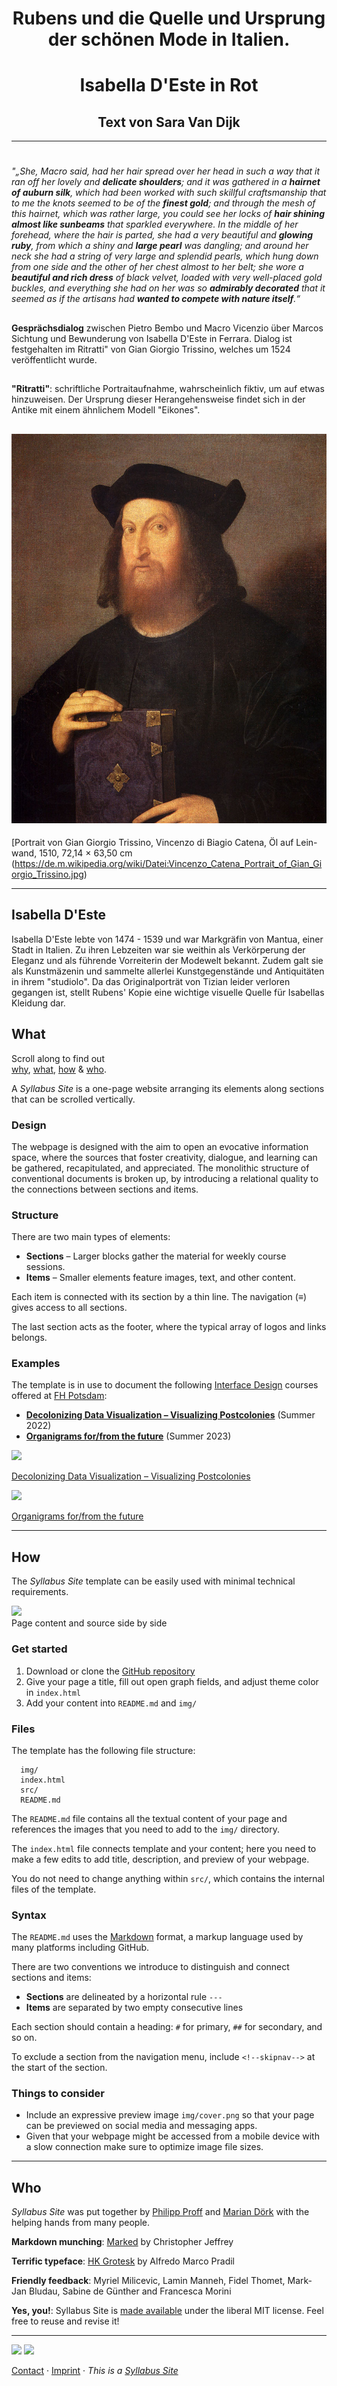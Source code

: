 # <h1 style="text-align: center;">Rubens und die Quelle und Ursprung der schönen Mode in Italien.</h1>
<h1 style="text-align: center;">Isabella D'Este in Rot</h1>
<h2 style="text-align: center;">Text von Sara Van Dijk</h2>


---


#
_"„She, Macro said, had her hair spread over her head in such a way that it ran off her lovely and **delicate shoulders**; and it was gathered in a **hairnet of auburn silk**, which had been worked with such skillful craftsmanship that to me the knots seemed to be of the **finest gold**; and through the mesh of this hairnet, which was rather large, you could see her locks of **hair shining almost like sunbeams** that sparkled everywhere. In the middle of her forehead, where the hair is parted, she had a very beautiful and **glowing ruby**, from which a shiny and **large pearl** was dangling; and around her neck she had a string of very large and splendid pearls, which hung down from one side and the other of her chest almost to her belt; she wore a **beautiful and rich dress** of black velvet, loaded with very well-placed gold buckles, and everything she had on her was so **admirably decorated** that it seemed as if the artisans had **wanted to compete with nature itself**.“_


##
**Gesprächsdialog** zwischen Pietro Bembo und Macro Vicenzio über Marcos Sichtung und Bewunderung von Isabella D'Este in Ferrara. Dialog ist festgehalten im Ritratti" von Gian Giorgio Trissino, welches um 1524 veröffentlicht wurde.


##
**"Ritratti"**: schriftliche Portraitaufnahme, wahrscheinlich fiktiv, um auf etwas hinzuweisen. Der Ursprung dieser Herangehensweise findet sich in der Antike mit einem ähnlichem Modell "Eikones".


## <img src='img/Vincenzo_Catena_Portrait_of_Gian_Giorgio_Trissino.jpg' class='noresize'>

[Portrait von Gian Giorgio Trissino, Vincenzo di Biagio Catena, Öl auf Lein-wand, 1510,
72,14 × 63,50 cm (https://de.m.wikipedia.org/wiki/Datei:Vincenzo_Catena_Portrait_of_Gian_Giorgio_Trissino.jpg)


---


## Isabella D'Este

Isabella D'Este lebte von 1474 - 1539 und war Markgräfin von Mantua, einer Stadt in Italien. Zu ihren Lebzeiten war sie weithin als Verkörperung der Eleganz und als führende Vorreiterin der Modewelt bekannt. Zudem galt sie als Kunstmäzenin und sammelte allerlei Kunstgegenstände und Antiquitäten in ihrem "studiolo". Da das Originalporträt von Tizian leider verloren gegangen ist, stellt Rubens' Kopie eine wichtige visuelle Quelle für Isabellas Kleidung dar.



## What

Scroll along to find out  
[why](#why), [what](#what), [how](#how) & [who](#who). 


A *Syllabus Site* is a one-page website arranging its elements along sections that can be scrolled vertically.


### Design

The webpage is designed with the aim to open an evocative information space, where the sources that foster creativity, dialogue, and learning can be gathered, recapitulated, and appreciated. The monolithic structure of conventional documents is broken up, by introducing a relational quality to the connections between sections and items.


### Structure

There are two main types of elements:

- **Sections** – Larger blocks gather the material for weekly course sessions.
- **Items** – Smaller elements feature images, text, and other content.

Each item is connected with its section by a thin line. The navigation (≡) gives access to all sections.

The last section acts as the footer, where the typical array of logos and links belongs.


### Examples

The template is in use to document the following [Interface Design](https://interface.fh-potsdam.de) courses offered at [FH Potsdam](https://www.fh-potsdam.de/):

- **[Decolonizing Data Visualization – Visualizing Postcolonies](https://infovis.fh-potsdam.de/decolonizing/)** (Summer 2022)
- **[Organigrams for/from the future](https://infovis.fh-potsdam.de/organigrams/)** (Summer 2023)


<img src='img/decolonizing.webp' class='noresize'>

[Decolonizing Data Visualization – Visualizing Postcolonies](https://infovis.fh-potsdam.de/decolonizing/)


<img src='img/organigrams.webp' class='noresize'>

[Organigrams for/from the future](https://infovis.fh-potsdam.de/organigrams/)


---


## How

The *Syllabus Site* template can be easily used with minimal technical requirements.


![](img/sidebyside.webp)  
Page content and source side by side


### Get started

1. Download or clone the [GitHub repository](https://github.com/uclab-potsdam/syllabus-site/)
2. Give your page a title, fill out open graph fields, and adjust theme color in `index.html`
3. Add your content into `README.md` and `img/`


### Files

The template has the following file structure:

      img/
      index.html
      src/
      README.md

The `README.md` file contains all the textual content of your page and references the images that you need to add to the `img/` directory. 

The `index.html` file connects template and your content; here you need to make a few edits to add title, description, and preview of your webpage. 

You do not need to change anything within `src/`, which contains the internal files of the template.


### Syntax

The `README.md` uses the [Markdown](https://en.wikipedia.org/wiki/Markdown) format, a markup language used by many platforms including GitHub.

There are two conventions we introduce to distinguish and connect sections and items:

- **Sections** are delineated by a horizontal rule `---` 
- **Items** are separated by two empty consecutive lines

Each section should contain a heading:
`#` for primary, `##` for secondary, and so on.

To exclude a section from the navigation menu, include `<!--skipnav-->` at the start of the section.



### Things to consider

- Include an expressive preview image `img/cover.png` so that your page can be previewed on social media and messaging apps.
- Given that your webpage might be accessed from a mobile device with a slow connection make sure to optimize image file sizes.


---


## Who

*Syllabus Site* was put together by [Philipp Proff](https://philippproff.eu) and [Marian Dörk](https://mariandoerk.de) with the helping hands from many people.


**Markdown munching**: [Marked](https://marked.js.org) by Christopher Jeffrey


**Terrific typeface**: [HK Grotesk](https://github.com/HankenDesignCo/HK-Grotesk) by Alfredo Marco Pradil


**Friendly feedback**: Myriel Milicevic, Lamin Manneh, Fidel Thomet, Mark-Jan Bludau, Sabine de Günther and Francesca Morini


**Yes, you!**: Syllabus Site is [made available](https://github.com/uclab-potsdam/syllabus-site/) under the liberal MIT license. Feel free to reuse and revise it!


---


[<img src='img/fhp.svg' style='height:2.25em'>](https://www.fh-potsdam.de/) 
[<img src='img/id.svg' style='height:1.75em'>](https://interface.fh-potsdam.de/) 

[Contact](mailto:marian.doerk@fh-potsdam.de,philipp.proff@gmx.de?subject=Syllabus%20Site) · [Imprint](https://www.fh-potsdam.de/impressum) · *This is a [Syllabus Site](https://infovis.fh-potsdam.de/syllabus-site/)*
